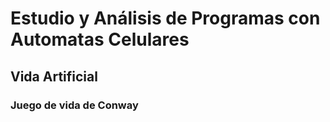 # **Estudio y Análisis de Programas con Automatas Celulares**

## Vida Artificial

### Juego de vida de Conway